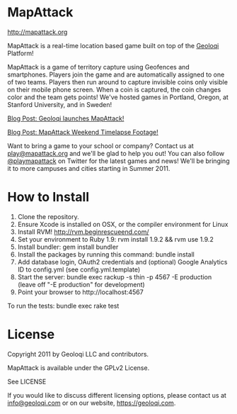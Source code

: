 MapAttack
=========

http://mapattack.org

MapAttack is a real-time location based game built on top of the [Geoloqi](http://geoloqi.com) Platform!

MapAttack is a game of territory capture using Geofences and smartphones. Players join the game and are 
automatically assigned to one of two teams. Players then run around to capture invisible coins only visible 
on their mobile phone screen. When a coin is captured, the coin changes color and the team gets points! 
We've hosted games in Portland, Oregon, at Stanford University, and in Sweden!

[Blog Post: Geoloqi launches MapAttack!](http://geoloqi.com/blog/2011/04/geoloqi-launches-mapattack-a-real-time-location-based-mobile-gaming-platform-of-awesomeness)

[Blog Post: MapAttack Weekend Timelapse Footage!](http://geoloqi.com/blog/2011/04/mapattack-at-stanford-university-results-from-game-2)

Want to bring a game to your school or company? Contact us at [play@mapattack.org](mailto:play@mapattack.org) and 
we'll be glad to help you out! You can also follow [@playmapattack](http://www.twitter.com/playmapattack) on 
Twitter for the latest games and news! We'll be bringing it to more campuses and cities starting in Summer 2011.


How to Install
==============

1. Clone the repository.
2. Ensure Xcode is installed on OSX, or the compiler environment for Linux
3. Install RVM! http://rvm.beginrescueend.com/
4. Set your environment to Ruby 1.9: rvm install 1.9.2 && rvm use 1.9.2
5. Install bundler: gem install bundler
6. Install the packages by running this command: bundle install
7. Add database login, OAuth2 credentials and (optional) Google Analytics ID to config.yml (see config.yml.template)
8. Start the server: bundle exec rackup -s thin -p 4567 -E production  (leave off "-E production" for development)
9. Point your browser to http://localhost:4567

To run the tests: bundle exec rake test


License
=======

Copyright 2011 by Geoloqi LLC and contributors.

MapAttack is available under the GPLv2 License.

See LICENSE

If you would like to discuss different licensing options, please contact us at info@geoloqi.com
or on our website, https://geoloqi.com.

